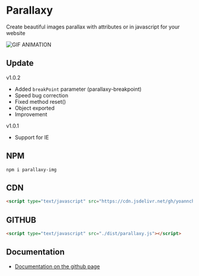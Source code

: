 # Parallaxy

Create beautiful images parallax with attributes or in javascript for your website

<img src="./assets/Animation.gif" alt="GIF ANIMATION"></img>

## Update

v1.0.2
- Added `breakPoint` parameter (parallaxy-breakpoint)
- Speed bug correction
- Fixed method reset()
- Object exported
- Improvement

v1.0.1
- Support for IE

## NPM
```
npm i parallaxy-img
```

## CDN
```html
<script type="text/javascript" src="https://cdn.jsdelivr.net/gh/yoannchb-pro/Parallaxy/dist/parallaxy.min.js"></script>
```

## GITHUB
```html
<script type="text/javascript" src="./dist/parallaxy.js"></script>
```

## Documentation

- [Documentation on the github page](https://yoannchb-pro.github.io/Parallaxy/index.html)